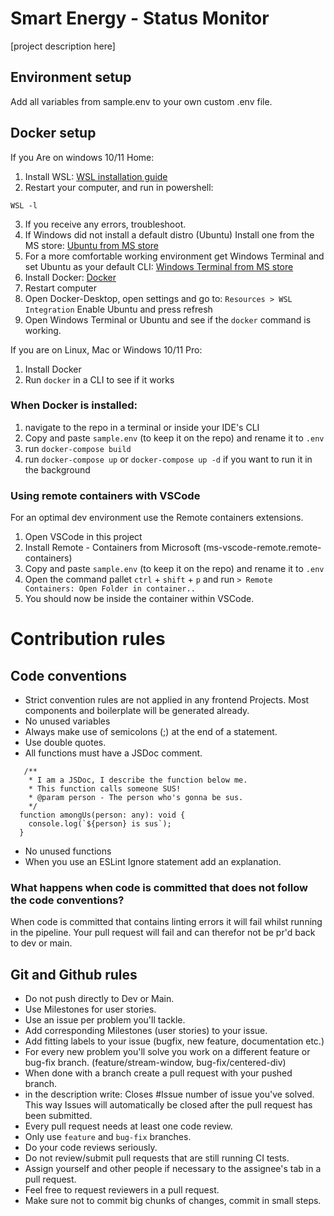 # Smart Energy - Status Monitor

[project description here]

## Environment setup

Add all variables from sample.env to your own custom .env file.

## Docker setup

If you Are on windows 10/11 Home:

1. Install WSL: [WSL installation guide](https://docs.microsoft.com/en-us/windows/wsl/install)
2. Restart your computer, and run in powershell:

```
WSL -l 
``` 

3. If you receive any errors, troubleshoot.
4. If Windows did not install a default distro (Ubuntu) Install one from the MS
   store: [Ubuntu from MS store](https://apps.microsoft.com/store/detail/ubuntu/9PDXGNCFSCZV?hl=en-us&gl=US)
5. For a more comfortable working environment get Windows Terminal and set Ubuntu as your default
   CLI: [Windows Terminal from MS store](https://apps.microsoft.com/store/detail/windows-terminal/9N0DX20HK701)
6. Install Docker: [Docker](https://www.docker.com/)
7. Restart computer
8. Open Docker-Desktop, open settings and go to: `Resources > WSL Integration` Enable Ubuntu and press refresh
9. Open Windows Terminal or Ubuntu and see if the `docker` command is working.

If you are on Linux, Mac or Windows 10/11 Pro:

1. Install Docker
2. Run `docker` in a CLI to see if it works

### When Docker is installed:

1. navigate to the repo in a terminal or inside your IDE's CLI
2. Copy and paste `sample.env` (to keep it on the repo) and rename it to `.env`
3. run `docker-compose build`
4. run `docker-compose up` or `docker-compose up -d` if you want to run it in the background

### Using remote containers with VSCode

For an optimal dev environment use the Remote containers extensions.

1. Open VSCode in this project
2. Install Remote - Containers from Microsoft (ms-vscode-remote.remote-containers)
3. Copy and paste `sample.env` (to keep it on the repo) and rename it to `.env`
4. Open the command pallet `ctrl` + `shift` + `p` and run `> Remote Containers: Open Folder in container..`
5. You should now be inside the container within VSCode.

# Contribution rules

## Code conventions

- Strict convention rules are not applied in any frontend Projects. Most components and boilerplate will be generated
  already.
- No unused variables
- Always make use of semicolons (;) at the end of a statement.
- Use double quotes.
- All functions must have a JSDoc comment.

```TS
   /**
    * I am a JSDoc, I describe the function below me.
    * This function calls someone SUS!
    * @param person - The person who's gonna be sus.
    */
  function amongUs(person: any): void {
    console.log(`${person} is sus`);
  }
```

- No unused functions
- When you use an ESLint Ignore statement add an explanation.

### What happens when code is committed that does not follow the code conventions?

When code is committed that contains linting errors it will fail whilst running in the pipeline.
Your pull request will fail and can therefor not be pr'd back to dev or main.

## Git and Github rules

- Do not push directly to Dev or Main.
- Use Milestones for user stories.
- Use an issue per problem you'll tackle.
- Add corresponding Milestones (user stories) to your issue.
- Add fitting labels to your issue (bugfix, new feature, documentation etc.)
- For every new problem you'll solve you work on a different feature or bug-fix branch. (feature/stream-window,
  bug-fix/centered-div)
- When done with a branch create a pull request with your pushed branch.
- in the description write: Closes #Issue number of issue you've solved. This way Issues will automatically be closed
  after the pull request has been submitted.
- Every pull request needs at least one code review.
- Only use `feature` and `bug-fix` branches.
- Do your code reviews seriously.
- Do not review/submit pull requests that are still running CI tests.
- Assign yourself and other people if necessary to the assignee's tab in a pull request.
- Feel free to request reviewers in a pull request.
- Make sure not to commit big chunks of changes, commit in small steps.

